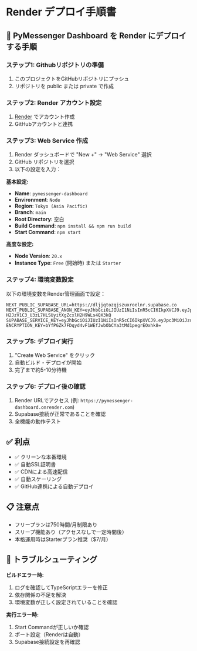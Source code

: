 # Render デプロイ手順書

## 🚀 PyMessenger Dashboard を Render にデプロイする手順

### ステップ1: Githubリポジトリの準備
1. このプロジェクトをGitHubリポジトリにプッシュ
2. リポジトリを public または private で作成

### ステップ2: Render アカウント設定
1. [Render](https://render.com) でアカウント作成
2. GitHubアカウントと連携

### ステップ3: Web Service 作成
1. Render ダッシュボードで "New +" → "Web Service" 選択
2. GitHub リポジトリを選択
3. 以下の設定を入力：

**基本設定:**
- **Name**: `pymessenger-dashboard`
- **Environment**: `Node`
- **Region**: `Tokyo (Asia Pacific)`
- **Branch**: `main`
- **Root Directory**: 空白
- **Build Command**: `npm install && npm run build`
- **Start Command**: `npm start`

**高度な設定:**
- **Node Version**: `20.x`
- **Instance Type**: `Free` (開始時) または `Starter`

### ステップ4: 環境変数設定
以下の環境変数をRender管理画面で設定：

```
NEXT_PUBLIC_SUPABASE_URL=https://dljjqtozqjszuxroelnr.supabase.co
NEXT_PUBLIC_SUPABASE_ANON_KEY=eyJhbGciOiJIUzI1NiIsInR5cCI6IkpXVCJ9.eyJpc3MiOiJzdXBhYmFzZSIsInJlZiI6ImRsampxdG96cWpzenV4cm9lbG5yIiwicm9sZSI6ImFub24iLCJpYXQiOjE3NTczOTM1ODcsImV4cCI6MjA3Mjk2OTU4N30.P2-H2JzV1C3_U3zL7HLSUyitXgZcxlH2H9WLs4QX3kQ
SUPABASE_SERVICE_KEY=eyJhbGciOiJIUzI1NiIsInR5cCI6IkpXVCJ9.eyJpc3MiOiJzdXBhYmFzZSIsInJlZiI6ImRsampxdG96cWpzenV4cm9lbG5yIiwicm9sZSI6InNlcnZpY2Vfcm9sZSIsImlhdCI6MTc1NzM5MzU4NywiZXhwIjoyMDcyOTY5NTg3fQ.RV3CfBAFxa8gdM_64oIPIiRqfpS2d2C6hq9BRoExFbo
ENCRYPTION_KEY=bYfPGZk7FDqyd4vF1WEfJwbObCYa3tMd1pegrEOxhk8=
```

### ステップ5: デプロイ実行
1. "Create Web Service" をクリック
2. 自動ビルド・デプロイが開始
3. 完了まで約5-10分待機

### ステップ6: デプロイ後の確認
1. Render URLでアクセス (例: `https://pymessenger-dashboard.onrender.com`)
2. Supabase接続が正常であることを確認
3. 全機能の動作テスト

## ✅ 利点
- ✅ クリーンな本番環境
- ✅ 自動SSL証明書
- ✅ CDNによる高速配信  
- ✅ 自動スケーリング
- ✅ GitHub連携による自動デプロイ

## 📋 注意点
- フリープランは750時間/月制限あり
- スリープ機能あり（アクセスなしで一定時間後）
- 本格運用時はStarterプラン推奨（$7/月）

## 🔧 トラブルシューティング
**ビルドエラー時:**
1. ログを確認してTypeScriptエラーを修正
2. 依存関係の不足を解決
3. 環境変数が正しく設定されていることを確認

**実行エラー時:**
1. Start Commandが正しいか確認
2. ポート設定（Renderは自動）
3. Supabase接続設定を再確認